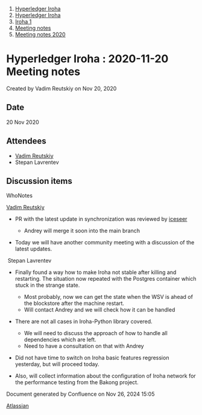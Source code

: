 1. [Hyperledger Iroha](index.html)
2. [Hyperledger Iroha](Hyperledger-Iroha_20873224.html)
3. [Iroha 1](Iroha-1_21015959.html)
4. [Meeting notes](Meeting-notes_21016018.html)
5. [Meeting notes 2020](Meeting-notes-2020_21016022.html)

# Hyperledger Iroha : 2020-11-20 Meeting notes

Created by Vadim Reutskiy on Nov 20, 2020

## Date

20 Nov 2020

## Attendees

- [Vadim Reutskiy](https://lf-hyperledger.atlassian.net/wiki/people/5b8d04b72786fb2bf79a7405?ref=confluence)
- Stepan Lavrentev

## Discussion items

WhoNotes

[Vadim Reutskiy](https://lf-hyperledger.atlassian.net/wiki/people/5b8d04b72786fb2bf79a7405?ref=confluence)

- PR with the latest update in synchronization was reviewed by [iceseer](https://lf-hyperledger.atlassian.net/wiki/people/557058:4990bcb6-a037-4038-8a49-fdcc925bfb4f?ref=confluence)
  
  - Andrey will merge it soon into the main branch
- Today we will have another community meeting with a discussion of the latest updates.

 Stepan Lavrentev

- Finally found a way how to make Iroha not stable after killing and restarting. The situation now repeated with the Postgres container which stuck in the strange state.
  
  - Most probably, now we can get the state when the WSV is ahead of the blockstore after the machine restart.
  - Will contact Andrey and we will check how it can be handled
- There are not all cases in Iroha-Python library covered.
  
  - We will need to discuss the approach of how to handle all dependencies which are left.
  - Need to have a consultation on that with Andrey
- Did not have time to switch on Iroha basic features regression yesterday, but will proceed today.
- Also, will collect information about the configuration of Iroha network for the performance testing from the Bakong project.

Document generated by Confluence on Nov 26, 2024 15:05

[Atlassian](http://www.atlassian.com/)
